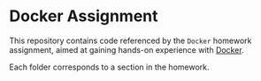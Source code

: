 # Docker Assignment
This repository contains code referenced by the `Docker` homework assignment, aimed at gaining hands-on experience with [Docker](https://www.docker.com/).

Each folder corresponds to a section in the homework.
